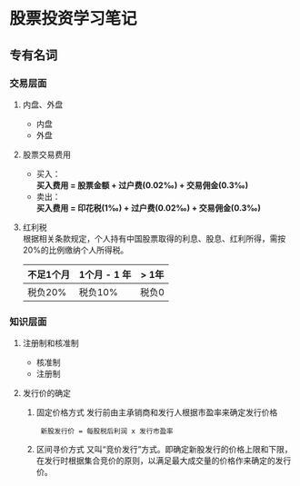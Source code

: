 # 股票投资学习笔记

## 专有名词
### 交易层面
1. 内盘、外盘
    - 内盘
    - 外盘
    
1. 股票交易费用
    - 买入：   
      **买入费用 = 股票金额 + 过户费(0.02‰) + 交易佣金(0.3‰)**
    - 卖出：  
      **买入费用 = 印花税(1‰) + 过户费(0.02‰) + 交易佣金(0.3‰)**
        
1. 红利税  
    根据相关条款规定，个人持有中国股票取得的利息、股息、红利所得，需按20%的比例缴纳个人所得税。
    
    | 不足1个月 | 1个月 - 1 年 | > 1年 |
    |----|----|----|
    | 税负20% | 税负10% | 税负0 |

### 知识层面
1. 注册制和核准制
    - 核准制
    - 注册制
    
1. 发行价的确定
    1. 固定价格方式
        发行前由主承销商和发行人根据市盈率来确定发行价格
        ```
         新股发行价 = 每股税后利润 x 发行市盈率
         ```
    
    1. 区间寻价方式
        又叫“竞价发行”方式。即确定新股发行的价格上限和下限，在发行时根据集合竞价的原则，以满足最大成交量的价格作来确定的发行价。

